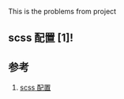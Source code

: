 This is the problems from project

## scss 配置 [1]!

## 参考

1. [scss 配置](https://www.cnblogs.com/yangrenmu/p/7118398.html)